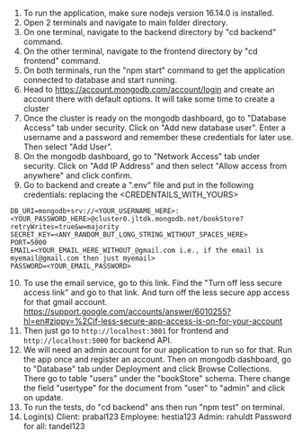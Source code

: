 1. To run the application, make sure nodejs version 16.14.0 is installed. 
2. Open 2 terminals and navigate to main folder directory. 
3. On one terminal, navigate to the backend directory by "cd backend" command. 
4. On the other terminal, navigate to the frontend directory by "cd frontend" command.
5. On both terminals, run the "npm start" command to get the application connected to database and start running.  
6. Head to https://account.mongodb.com/account/login and create an account there with default options. It will take some time to create a cluster
7. Once the cluster is ready on the mongodb dashboard, go to "Database Access" tab under security. Click on "Add new database user". Enter a username and a password and remember these credentials for later use. Then select "Add User".
8. On the mongodb dashboard, go to "Network Access" tab under security. Click on "Add IP Address" and then select "Allow access from anywhere" and click confirm.
9. Go to backend and create a ".env" file and put in the following credentials: replacing the <CREDENTAILS_WITH_YOURS>
```
DB_URI=mongodb+srv://<YOUR_USERNAME_HERE>:<YOUR_PASSWORD_HERE>@cluster0.jltdk.mongodb.net/bookStore?retryWrites=true&w=majority
SECRET_KEY=<ANY_RANDOM_BUT_LONG_STRING_WITHOUT_SPACES_HERE>
PORT=5000
EMAIL=<YOUR_EMAIL_HERE_WITHOUT_@gmail.com i.e., if the email is myemail@gmail.com then just myemail>
PASSWORD=<YOUR_EMAIL_PASSWORD>
```

10. To use the email service, go to this link. Find the "Turn off less secure access link" and go to that link. And turn off the less secure app access for that gmail account.
  https://support.google.com/accounts/answer/6010255?hl=en#zippy=%2Cif-less-secure-app-access-is-on-for-your-account
11. Then just go to `http://localhost:3001` for frontend and `http://localhost:5000` for backend API.
12. We will need an admin account for our application to run so for that. Run the app once and register an account. Then on mongodb dashboard, go to "Database" tab under Deployment and click Browse Collections. There go to table "users" under the "bookStore" schema. There change the field "usertype" for the document from "user" to "admin" and click on update. 
12. To run the tests, do "cd backend" ans then run "npm test" on terminal. 
13. Login(s)
Client: prabal123
Employee: hestia123
Admin: rahuldt
Password for all: tandel123